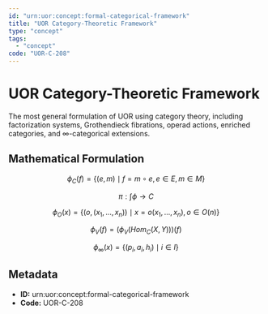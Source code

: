 ```yaml
---
id: "urn:uor:concept:formal-categorical-framework"
title: "UOR Category-Theoretic Framework"
type: "concept"
tags:
  - "concept"
code: "UOR-C-208"
---
```


# UOR Category-Theoretic Framework

The most general formulation of UOR using category theory, including factorization systems, Grothendieck fibrations, operad actions, enriched categories, and ∞-categorical extensions.

## Mathematical Formulation

$$
\phi_C(f) = \{(e, m) \mid f = m \circ e, e \in E, m \in M\}
$$

$$
\pi: \int\phi \to C
$$

$$
\phi_O(x) = \{(o, (x_1, ..., x_n)) \mid x = o(x_1, ..., x_n), o \in O(n)\}
$$

$$
\phi_V(f) = (\phi_V(Hom_C(X, Y)))(f)
$$

$$
\phi_{\infty}(x) = \{(p_i, a_i, h_i) \mid i \in I\}
$$

## Metadata

- **ID:** urn:uor:concept:formal-categorical-framework
- **Code:** UOR-C-208
